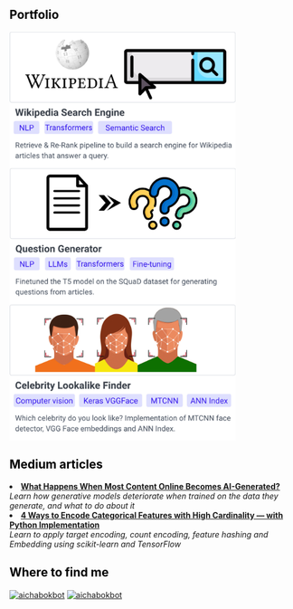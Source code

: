 ## <span style="color:black">Portfolio</span>

<a href="https://github.com/aichabokbot/wikipedia-search-engine" target="_blank"><img align="center" src="img/wikipedia_search_engine_preview.jpeg" alt="aichabokbot" width="400" /></a> <a href="https://github.com/aichabokbot/question-generation" target="_blank"><img align="center" src="img/question_generator_preview.jpeg" alt="aichabokbot" width="400" /></a>
<a href="https://github.com/aichabokbot/celebrity-lookalike" target="_blank"><img align="center" src="img/celebrity_lookalike_preview.jpeg" alt="aichabokbot" width="400" /></a>


## <span style="color:black">Medium articles</span>
<li><a href="https://medium.com/p/684dde2a150d]" target="_blank"><b>What Happens When Most Content Online Becomes AI-Generated?</b></a><br/><i>Learn how generative models deteriorate when trained on the data they generate, and what to do about it</i></li>

<li><a href="https://towardsdatascience.com/4-ways-to-encode-categorical-features-with-high-cardinality-1bc6d8fd7b13" target="_blank"><b>4 Ways to Encode Categorical Features with High Cardinality — with Python Implementation</b></a><br/><i>Learn to apply target encoding, count encoding, feature hashing and Embedding using scikit-learn and TensorFlow</i></li>



## <span style="color:black">Where to find me</span>
<a href="https://linkedin.com/in/aichabokbot" target="_blank"><img align="center" src="https://raw.githubusercontent.com/rahuldkjain/github-profile-readme-generator/master/src/images/icons/Social/linked-in-alt.svg" alt="aichabokbot" height="30" width="40" /></a> <a href="https://medium.com/@aichabokbot" target="_blank"><img align="center" src="https://cdn-icons-png.flaticon.com/512/5968/5968906.png" alt="aichabokbot" height="30" width="30" /></a>
